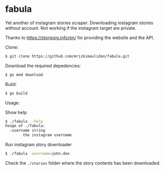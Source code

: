 # fabula

Yet another of instagram stories scraper. Downloading instagram stories without account. Not working if the instagram target are private.

Thanks to https://storiesig.info/en/ for providing the website and the API.

Clone:

```bash
$ git clone https://github.com/mrizkimaulidan/fabula.git
```

Download the required depedencies:

```bash
$ go mod download
```

Build:
```bash
$ go build
```

Usage:

Show help

```bash
$ ./fabula --help
Usage of ./fabula:
  -username string
        the instagram username
```

Run instagram story downloader

```bash
$ ./fabula -username=john.doe
```

Check the `./stories` folder where the story contents has been downloaded.
